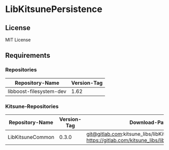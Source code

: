 # LibKitsunePersistence

## License 

MIT License

## Requirements

### Repositories

Repository-Name | Version-Tag
--- | ---
libboost-filesystem-dev | 1.62

### Kitsune-Repositories

Repository-Name | Version-Tag | Download-Path
--- | --- | ---
LibKitsuneCommon | 0.3.0 |  git@gitlab.com:kitsune_libs/libKitsuneCommon.git <br> https://gitlab.com/kitsune_libs/libKitsuneCommon.git
